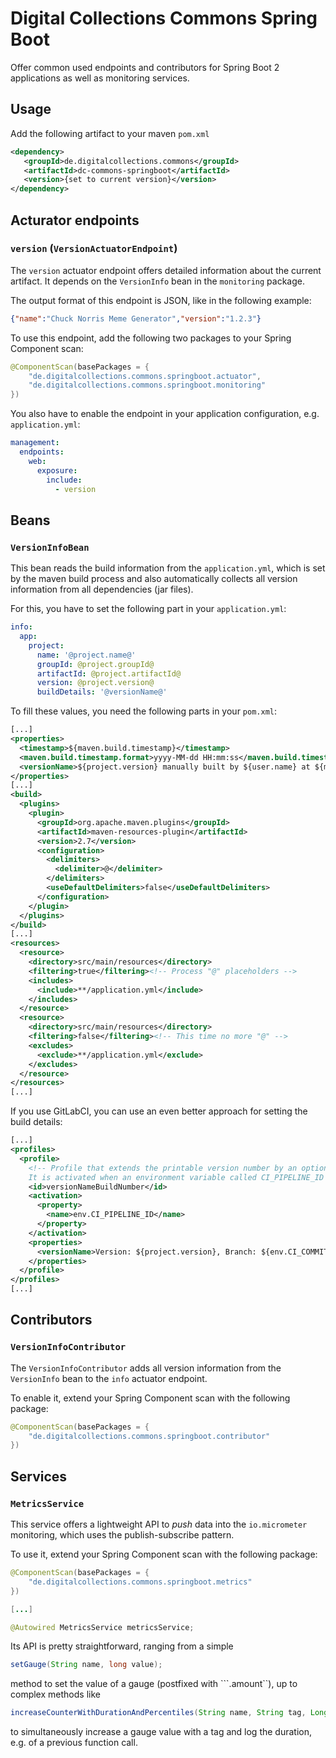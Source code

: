 # Digital Collections Commons Spring Boot

Offer common used endpoints and contributors for Spring Boot 2 applications as well as monitoring services.

## Usage

Add the following artifact to your maven ```pom.xml```

```xml
<dependency>
   <groupId>de.digitalcollections.commons</groupId>
   <artifactId>dc-commons-springboot</artifactId>
   <version>{set to current version}</version>
</dependency>
```

## Acturator endpoints

### ```version``` (```VersionActuatorEndpoint```)

The ```version``` actuator endpoint offers detailed information about the current artifact. It depends
on the ```VersionInfo``` bean in the ```monitoring``` package.

The output format of this endpoint is JSON, like in the following example:

```json
{"name":"Chuck Norris Meme Generator","version":"1.2.3"}
```

To use this endpoint, add the following two packages to your Spring Component scan:

```java
@ComponentScan(basePackages = {
    "de.digitalcollections.commons.springboot.actuator",
    "de.digitalcollections.commons.springboot.monitoring"
})
``` 

You also have to enable the endpoint in your application configuration, e.g. ```application.yml```:

```yml
management:
  endpoints:
    web:
      exposure:
        include:
          - version
```

## Beans

### ```VersionInfoBean```

This bean reads the build information from the ```application.yml```, which is set by the maven build process and
also automatically collects all version information from all dependencies (jar files).

For this, you have to set the following part in your ```application.yml```:

```yml
info:
  app:
    project:
      name: '@project.name@'
      groupId: @project.groupId@
      artifactId: @project.artifactId@
      version: @project.version@ 
      buildDetails: '@versionName@'  
```

To fill these values, you need the following parts in your ```pom.xml```:

```xml
[...]
<properties>
  <timestamp>${maven.build.timestamp}</timestamp>
  <maven.build.timestamp.format>yyyy-MM-dd HH:mm:ss</maven.build.timestamp.format>
  <versionName>${project.version} manually built by ${user.name} at ${maven.build.timestamp}</versionName>
</properties>
[...]
<build>
  <plugins>
    <plugin>
      <groupId>org.apache.maven.plugins</groupId>
      <artifactId>maven-resources-plugin</artifactId>
      <version>2.7</version>
      <configuration>
        <delimiters>
          <delimiter>@</delimiter>
        </delimiters>
        <useDefaultDelimiters>false</useDefaultDelimiters>
      </configuration>
    </plugin>
  </plugins>
</build>
[...]
<resources>
  <resource>
    <directory>src/main/resources</directory>
    <filtering>true</filtering><!-- Process "@" placeholders -->
    <includes>
      <include>**/application.yml</include>
    </includes>
  </resource>
  <resource>
    <directory>src/main/resources</directory>
    <filtering>false</filtering><!-- This time no more "@" -->
    <excludes>
      <exclude>**/application.yml</exclude>
    </excludes>
  </resource>
</resources>
[...]
```

If you use GitLabCI, you can use an even better approach for setting the build details:

```xml
[...]
<profiles>
  <profile>
    <!-- Profile that extends the printable version number by an optional build.
    It is activated when an environment variable called CI_PIPELINE_ID exists (as in Gitlab CI) -->
    <id>versionNameBuildNumber</id>
    <activation>
      <property>
        <name>env.CI_PIPELINE_ID</name>
      </property>
    </activation>
    <properties>
      <versionName>Version: ${project.version}, Branch: ${env.CI_COMMIT_REF_NAME}, Commit SHA: ${env.CI_COMMIT_SHA}, Pipeline #${env.CI_PIPELINE_ID} on ${env.CI_RUNNER_DESCRIPTION} triggered by ${env.CI_PIPELINE_SOURCE} from ${env.GITLAB_USER_LOGIN} at ${maven.build.timestamp} UTC</versionName>
    </properties>
  </profile>
</profiles>
[...]
```

## Contributors

### ```VersionInfoContributor```

The ```VersionInfoContributor``` adds all version information from the ```VersionInfo``` bean to the
```info``` actuator endpoint.

To enable it, extend your Spring Component scan with the following package:

```java
@ComponentScan(basePackages = {
    "de.digitalcollections.commons.springboot.contributor"
})
```

## Services

### ```MetricsService```

This service offers a lightweight API to *push* data into the ```io.micrometer``` monitoring, which uses the publish-subscribe pattern.

To use it, extend your Spring Component scan with the following package:

```java
@ComponentScan(basePackages = {
    "de.digitalcollections.commons.springboot.metrics"
})

[...]

@Autowired MetricsService metricsService;
```

Its API is pretty straightforward, ranging from a simple

```java
setGauge(String name, long value);
```

method to set the value of a gauge (postfixed with ```.amount``), up to complex methods like

```java
increaseCounterWithDurationAndPercentiles(String name, String tag, Long durationMillis);
```

to simultaneously increase a gauge value with a tag and log the duration, e.g. of a previous function call.